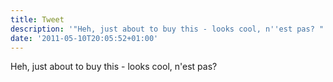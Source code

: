 ```yaml
---
title: Tweet
description: '"Heh, just about to buy this - looks cool, n''est pas? "'
date: '2011-05-10T20:05:52+01:00'
---
```

Heh, just about to buy this - looks cool, n'est pas? 
